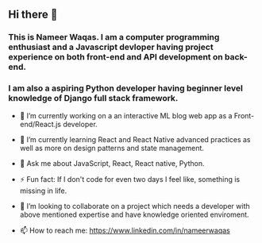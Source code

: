 ## Hi there 👋

### This is Nameer Waqas. I am a computer programming enthusiast and a Javascript devloper having project experience on both front-end and API development on back-end.

### I am also a aspiring Python developer having beginner level knowledge of Django full stack framework.

- 🔭 I’m currently working on a an interactive ML blog web app as a Front-end/React.js developer.

- 🌱 I’m currently learning React and React Native advanced practices as well as more on design patterns and state management.

- 💬 Ask me about JavaScript, React, React native, Python.

- ⚡ Fun fact: If I don't code for even two days I feel like, something is missing in life.

- 👯 I’m looking to collaborate on a project which needs a developer with above mentioned expertise and have knowledge oriented enviroment.

- 📫 How to reach me: https://www.linkedin.com/in/nameerwaqas


<!--
**NameerWaqas/NameerWaqas** is a ✨ _special_ ✨ repository because its `README.md` (this file) appears on your GitHub profile.

Here are some ideas to get you started:

- 🔭 I’m currently working on ...
- 🌱 I’m currently learning ...
- 👯 I’m looking to collaborate on ...
- 🤔 I’m looking for help with ...
- 💬 Ask me about ...
- 📫 How to reach me: ...
- 😄 Pronouns: ...
- ⚡ Fun fact: ...
-->
